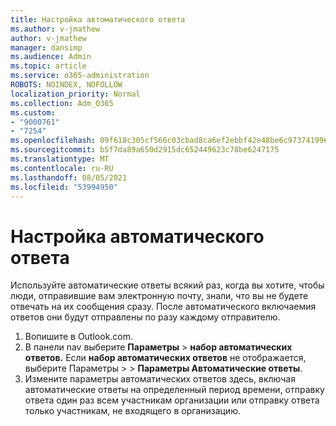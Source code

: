 ```yaml
---
title: Настройка автоматического ответа
ms.author: v-jmathew
author: v-jmathew
manager: dansimp
ms.audience: Admin
ms.topic: article
ms.service: o365-administration
ROBOTS: NOINDEX, NOFOLLOW
localization_priority: Normal
ms.collection: Adm_O365
ms.custom:
- "9000761"
- "7254"
ms.openlocfilehash: 09f618c305cf566c03cbad8ca6ef2ebbf42e48be6c97374199654005698053df
ms.sourcegitcommit: b5f7da89a650d2915dc652449623c78be6247175
ms.translationtype: MT
ms.contentlocale: ru-RU
ms.lasthandoff: 08/05/2021
ms.locfileid: "53994950"
---
```

# <a name="set-up-an-automatic-reply"></a>Настройка автоматического ответа

Используйте автоматические ответы всякий раз, когда вы хотите, чтобы люди, отправившие вам электронную почту, знали, что вы не будете отвечать на их сообщения сразу. После автоматического включаемия ответов они будут отправлены по разу каждому отправителю.

1. Вопишите в Outlook.com.
2. В панели nav выберите **Параметры**  >  **набор автоматических ответов.** Если **набор автоматических ответов** не отображается, выберите Параметры  >    >  **Параметры Автоматические ответы**.
3. Измените параметры автоматических ответов здесь, включая автоматические ответы на определенный период времени, отправку ответа один раз всем участникам организации или отправку ответа только участникам, не входящего в организацию.
